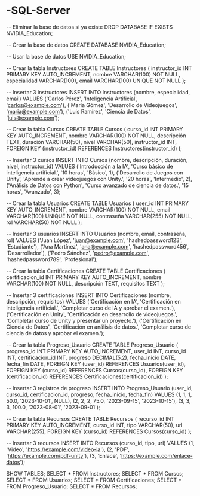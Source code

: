 # -SQL-Server

-- Eliminar la base de datos si ya existe
DROP DATABASE IF EXISTS NVIDIA_Education;

-- Crear la base de datos
CREATE DATABASE NVIDIA_Education;

-- Usar la base de datos
USE NVIDIA_Education;

-- Crear la tabla Instructores
CREATE TABLE Instructores (
    instructor_id INT PRIMARY KEY AUTO_INCREMENT,
    nombre VARCHAR(100) NOT NULL,
    especialidad VARCHAR(100),
    email VARCHAR(100) UNIQUE NOT NULL
);

-- Insertar 3 instructores
INSERT INTO Instructores (nombre, especialidad, email)
VALUES 
    ('Carlos Pérez', 'Inteligencia Artificial', 'carlos@example.com'),
    ('María Gómez', 'Desarrollo de Videojuegos', 'maria@example.com'),
    ('Luis Ramírez', 'Ciencia de Datos', 'luis@example.com');

-- Crear la tabla Cursos
CREATE TABLE Cursos (
    curso_id INT PRIMARY KEY AUTO_INCREMENT,
    nombre VARCHAR(100) NOT NULL,
    descripción TEXT,
    duración VARCHAR(50),
    nivel VARCHAR(50),
    instructor_id INT,
    FOREIGN KEY (instructor_id) REFERENCES Instructores(instructor_id)
);

-- Insertar 3 cursos
INSERT INTO Cursos (nombre, descripción, duración, nivel, instructor_id)
VALUES 
    ('Introducción a la IA', 'Curso básico de inteligencia artificial.', '10 horas', 'Básico', 1),
    ('Desarrollo de Juegos con Unity', 'Aprende a crear videojuegos con Unity.', '20 horas', 'Intermedio', 2),
    ('Análisis de Datos con Python', 'Curso avanzado de ciencia de datos.', '15 horas', 'Avanzado', 3);

-- Crear la tabla Usuarios
CREATE TABLE Usuarios (
    user_id INT PRIMARY KEY AUTO_INCREMENT,
    nombre VARCHAR(100) NOT NULL,
    email VARCHAR(100) UNIQUE NOT NULL,
    contraseña VARCHAR(255) NOT NULL,
    rol VARCHAR(50) NOT NULL
);

-- Insertar 3 usuarios
INSERT INTO Usuarios (nombre, email, contraseña, rol)
VALUES 
    ('Juan López', 'juan@example.com', 'hashedpassword123', 'Estudiante'),
    ('Ana Martínez', 'ana@example.com', 'hashedpassword456', 'Desarrollador'),
    ('Pedro Sánchez', 'pedro@example.com', 'hashedpassword789', 'Profesional');

-- Crear la tabla Certificaciones
CREATE TABLE Certificaciones (
    certificacion_id INT PRIMARY KEY AUTO_INCREMENT,
    nombre VARCHAR(100) NOT NULL,
    descripción TEXT,
    requisitos TEXT
);

-- Insertar 3 certificaciones
INSERT INTO Certificaciones (nombre, descripción, requisitos)
VALUES 
    ('Certificación en IA', 'Certificación en inteligencia artificial.', 'Completar curso de IA y aprobar el examen.'),
    ('Certificación en Unity', 'Certificación en desarrollo de videojuegos.', 'Completar curso de Unity y presentar un proyecto.'),
    ('Certificación en Ciencia de Datos', 'Certificación en análisis de datos.', 'Completar curso de ciencia de datos y aprobar el examen.');

-- Crear la tabla Progreso_Usuario
CREATE TABLE Progreso_Usuario (
    progreso_id INT PRIMARY KEY AUTO_INCREMENT,
    user_id INT,
    curso_id INT,
    certificacion_id INT,
    progreso DECIMAL(5,2),
    fecha_inicio DATE,
    fecha_fin DATE,
    FOREIGN KEY (user_id) REFERENCES Usuarios(user_id),
    FOREIGN KEY (curso_id) REFERENCES Cursos(curso_id),
    FOREIGN KEY (certificacion_id) REFERENCES Certificaciones(certificacion_id)
);

-- Insertar 3 registros de progreso
INSERT INTO Progreso_Usuario (user_id, curso_id, certificacion_id, progreso, fecha_inicio, fecha_fin)
VALUES 
    (1, 1, 1, 50.0, '2023-10-01', NULL),
    (2, 2, 2, 75.0, '2023-09-15', '2023-10-15'),
    (3, 3, 3, 100.0, '2023-08-01', '2023-09-01');

-- Crear la tabla Recursos
CREATE TABLE Recursos (
    recurso_id INT PRIMARY KEY AUTO_INCREMENT,
    curso_id INT,
    tipo VARCHAR(50),
    url VARCHAR(255),
    FOREIGN KEY (curso_id) REFERENCES Cursos(curso_id)
);

-- Insertar 3 recursos
INSERT INTO Recursos (curso_id, tipo, url)
VALUES 
    (1, 'Video', 'https://example.com/video-ia'),
    (2, 'PDF', 'https://example.com/pdf-unity'),
    (3, 'Enlace', 'https://example.com/enlace-datos');


SHOW TABLES;
SELECT * FROM Instructores;
SELECT * FROM Cursos;
SELECT * FROM Usuarios;
SELECT * FROM Certificaciones;
SELECT * FROM Progreso_Usuario;
SELECT * FROM Recursos;
